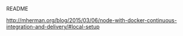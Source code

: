 README

http://mherman.org/blog/2015/03/06/node-with-docker-continuous-integration-and-delivery/#local-setup